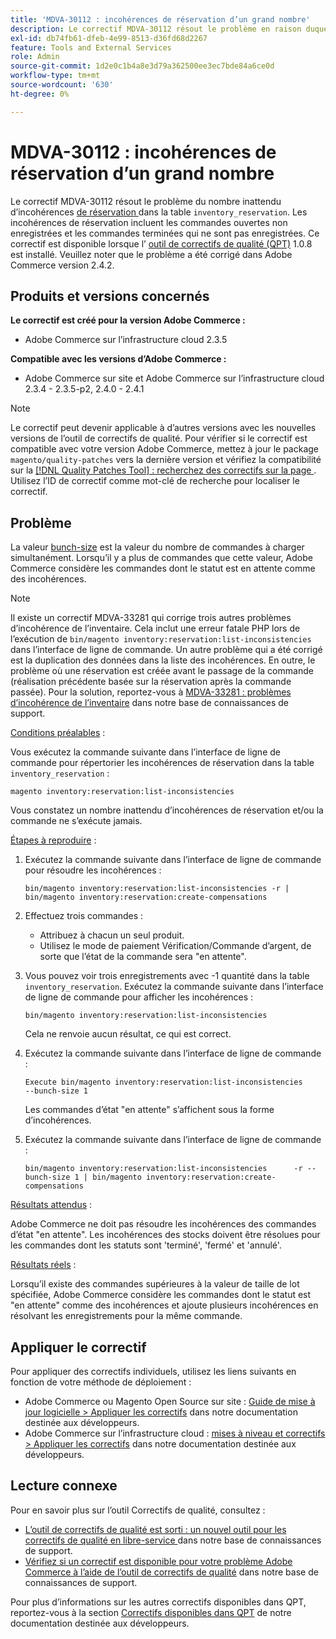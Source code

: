 ```yaml
---
title: 'MDVA-30112 : incohérences de réservation d’un grand nombre'
description: Le correctif MDVA-30112 résout le problème en raison duquel un grand nombre inattendu de [incohérences de réservation](https://devdocs.magento.com/guides/v2.4/inventory/inventory-cli-reference.html#what-causes-reservation-inconsistencies) se trouve dans la table `inventory_reservation`. Les incohérences de réservation incluent les commandes ouvertes non enregistrées et les commandes terminées qui ne sont pas enregistrées. Ce correctif est disponible lorsque l’[outil de correctifs de qualité (QPT)](/help/announcements/adobe-commerce-announcements/magento-quality-patches-released-new-tool-to-self-serve-quality-patches.md) 1.0.8 est installé. Veuillez noter que le problème a été corrigé dans Adobe Commerce version 2.4.2.
exl-id: db74fb61-dfeb-4e99-8513-d36fd68d2267
feature: Tools and External Services
role: Admin
source-git-commit: 1d2e0c1b4a8e3d79a362500ee3ec7bde84a6ce0d
workflow-type: tm+mt
source-wordcount: '630'
ht-degree: 0%

---
```


# MDVA-30112 : incohérences de réservation d’un grand nombre

Le correctif MDVA-30112 résout le problème du nombre inattendu d’incohérences [ de réservation ](https://devdocs.magento.com/guides/v2.4/inventory/inventory-cli-reference.html#what-causes-reservation-inconsistencies) dans la table `inventory_reservation`. Les incohérences de réservation incluent les commandes ouvertes non enregistrées et les commandes terminées qui ne sont pas enregistrées. Ce correctif est disponible lorsque l’ [outil de correctifs de qualité (QPT)](/help/announcements/adobe-commerce-announcements/magento-quality-patches-released-new-tool-to-self-serve-quality-patches.md) 1.0.8 est installé. Veuillez noter que le problème a été corrigé dans Adobe Commerce version 2.4.2.

## Produits et versions concernés

**Le correctif est créé pour la version Adobe Commerce :**

* Adobe Commerce sur l’infrastructure cloud 2.3.5

**Compatible avec les versions d’Adobe Commerce :**

* Adobe Commerce sur site et Adobe Commerce sur l’infrastructure cloud 2.3.4 - 2.3.5-p2, 2.4.0 - 2.4.1

>[!NOTE]
>
>Le correctif peut devenir applicable à d’autres versions avec les nouvelles versions de l’outil de correctifs de qualité. Pour vérifier si le correctif est compatible avec votre version Adobe Commerce, mettez à jour le package `magento/quality-patches` vers la dernière version et vérifiez la compatibilité sur la [[!DNL Quality Patches Tool] : recherchez des correctifs sur la page ](https://devdocs.magento.com/quality-patches/tool.html#patch-grid). Utilisez l’ID de correctif comme mot-clé de recherche pour localiser le correctif.

## Problème

La valeur [bunch-size](https://devdocs.magento.com/guides/v2.4/inventory/inventory-cli-reference.html#list-inconsistencies-command) est la valeur du nombre de commandes à charger simultanément. Lorsqu’il y a plus de commandes que cette valeur, Adobe Commerce considère les commandes dont le statut est en attente comme des incohérences.

>[!NOTE]
>
>Il existe un correctif MDVA-33281 qui corrige trois autres problèmes d’incohérence de l’inventaire. Cela inclut une erreur fatale PHP lors de l’exécution de `bin/magento inventory:reservation:list-inconsistencies` dans l’interface de ligne de commande. Un autre problème qui a été corrigé est la duplication des données dans la liste des incohérences. En outre, le problème où une réservation est créée avant le passage de la commande (réalisation précédente basée sur la réservation après la commande passée). Pour la solution, reportez-vous à [MDVA-33281 : problèmes d’incohérence de l’inventaire](/help/support-tools/patches-available-in-qpt-tool/v1-0-14/mdva-33281-magento-patch-inventory-inconsistency-issues.md) dans notre base de connaissances de support.

<u>Conditions préalables</u> :

Vous exécutez la commande suivante dans l’interface de ligne de commande pour répertorier les incohérences de réservation dans la table `inventory_reservation` :

```
magento inventory:reservation:list-inconsistencies
```

Vous constatez un nombre inattendu d’incohérences de réservation et/ou la commande ne s’exécute jamais.

<u>Étapes à reproduire</u> :

1. Exécutez la commande suivante dans l’interface de ligne de commande pour résoudre les incohérences :

   ```
   bin/magento inventory:reservation:list-inconsistencies -r | bin/magento inventory:reservation:create-compensations
   ```

1. Effectuez trois commandes :
   * Attribuez à chacun un seul produit.
   * Utilisez le mode de paiement Vérification/Commande d’argent, de sorte que l’état de la commande sera &quot;en attente&quot;.
1. Vous pouvez voir trois enregistrements avec -1 quantité dans la table `inventory_reservation`. Exécutez la commande suivante dans l’interface de ligne de commande pour afficher les incohérences :

   ```
   bin/magento inventory:reservation:list-inconsistencies
   ```

   Cela ne renvoie aucun résultat, ce qui est correct.

1. Exécutez la commande suivante dans l’interface de ligne de commande :

   ```
   Execute bin/magento inventory:reservation:list-inconsistencies      --bunch-size 1
   ```

   Les commandes d’état &quot;en attente&quot; s’affichent sous la forme d’incohérences.

1. Exécutez la commande suivante dans l’interface de ligne de commande :

   ```
   bin/magento inventory:reservation:list-inconsistencies      -r --bunch-size 1 | bin/magento inventory:reservation:create-compensations
   ```

<u>Résultats attendus</u> :

Adobe Commerce ne doit pas résoudre les incohérences des commandes d’état &quot;en attente&quot;. Les incohérences des stocks doivent être résolues pour les commandes dont les statuts sont &#39;terminé&#39;, &#39;fermé&#39; et &#39;annulé&#39;.

<u>Résultats réels</u> :

Lorsqu’il existe des commandes supérieures à la valeur de taille de lot spécifiée, Adobe Commerce considère les commandes dont le statut est &quot;en attente&quot; comme des incohérences et ajoute plusieurs incohérences en résolvant les enregistrements pour la même commande.

## Appliquer le correctif

Pour appliquer des correctifs individuels, utilisez les liens suivants en fonction de votre méthode de déploiement :

* Adobe Commerce ou Magento Open Source sur site : [Guide de mise à jour logicielle > Appliquer les correctifs](https://devdocs.magento.com/guides/v2.4/comp-mgr/patching/mqp.html) dans notre documentation destinée aux développeurs.
* Adobe Commerce sur l’infrastructure cloud : [mises à niveau et correctifs > Appliquer les correctifs](https://devdocs.magento.com/cloud/project/project-patch.html) dans notre documentation destinée aux développeurs.

## Lecture connexe

Pour en savoir plus sur l’outil Correctifs de qualité, consultez :

* [ L’outil de correctifs de qualité est sorti : un nouvel outil pour les correctifs de qualité en libre-service ](/help/announcements/adobe-commerce-announcements/magento-quality-patches-released-new-tool-to-self-serve-quality-patches.md) dans notre base de connaissances de support.
* [Vérifiez si un correctif est disponible pour votre problème Adobe Commerce à l’aide de l’outil de correctifs de qualité](/help/support-tools/patches-available-in-qpt-tool/check-patch-for-magento-issue-with-magento-quality-patches.md) dans notre base de connaissances de support.

Pour plus d’informations sur les autres correctifs disponibles dans QPT, reportez-vous à la section [Correctifs disponibles dans QPT](https://devdocs.magento.com/quality-patches/tool.html#patch-grid) de notre documentation destinée aux développeurs.
